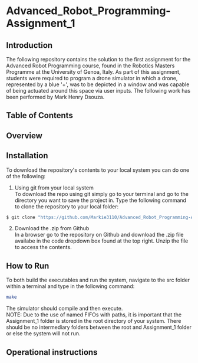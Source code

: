 Advanced_Robot_Programming-Assignment_1
================================

Introduction
----------------------
The following repository contains the solution to the first assignment for the Advanced Robot Programming course, found in the Robotics Masters Programme at the University of Genoa, Italy. As part of this assignment,
students were required to program a drone simulator in which a drone, represented by a blue '+', was to be depicted in a window and was capable of being actuated around this space via user inputs.
The following work has been performed by Mark Henry Dsouza.

Table of Contents
----------------------

Overview
----------------------


Installation
----------------------
To download the repository's contents to your local system you can do one of the following:

1. Using git from your local system<br>
To download the repo using git simply go to your terminal and go to the directory you want to save the project in. Type the following command to clone the repository to your local folder:
```bash
$ git clone "https://github.com/Markie3110/Advanced_Robot_Programming-Assignment_1"
```

2. Download the .zip from Github<br>
In a browser go to the repository on Github and download the .zip file availabe in the code dropdown box found at the top right. Unzip the file to access the contents.

How to Run
----------------------
To both build the executables and run the system, navigate to the src folder within a terminal and type in the following command:
```bash
make
```
The simulator should compile and then execute.<br>
NOTE: Due to the use of named FIFOs with paths, it is important that the Assignment_1 folder is stored in the root directory of your system. There should be no intermediary folders between the root and Assignment_1
folder or else the system will not run.

Operational instructions
----------------------
